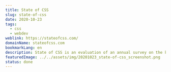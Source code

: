 ```yaml
---
title: State of CSS
slug: state-of-css
date: 2020-10-23
tags:
  - css
  - webdev
weblink: https://stateofcss.com/
domainName: stateofcss.com
bookmarkLang: en
description: State of CSS is an evaluation of an annual survey on the knowledge of CSS possibilities and properties.
featuredImage: ../../assets/img/20201023_state-of-css_screenshot.png
status: done
---
```


